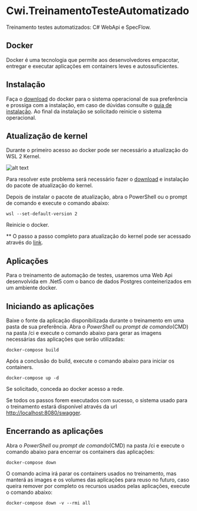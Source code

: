 # Cwi.TreinamentoTesteAutomatizado
Treinamento testes automatizados: C# WebApi e SpecFlow.


## Docker
Docker é uma tecnologia que permite aos desenvolvedores empacotar, entregar e executar
aplicações em containers leves e autossuficientes.

## Instalação
Faça o [download](https://www.docker.com/get-started) do docker para o sistema operacional de sua preferência e prossiga com a instalação, em caso de dúvidas consulte o [guia de instalação](https://docs.docker.com/engine/install/).
Ao final da instalação se solicitado reinicie o sistema operacional.

## Atualização de kernel
Durante o primeiro acesso ao docker pode ser necessário a atualização do WSL 2 Kernel.

![alt text](https://i.stack.imgur.com/Tc7m4.png)

Para resolver este problema será necessário fazer o [download](https://wslstorestorage.blob.core.windows.net/wslblob/wsl_update_x64.msi) e instalação do pacote de atualização do kernel.

Depois de instalar o pacote de atualização, abra o PowerShell ou o prompt de comando e execute o comando abaixo:

```wsl --set-default-version 2```

Reinicie o docker.

** O passo a passo completo para atualização do kernel pode ser acessado através do [link](https://docs.microsoft.com/pt-br/windows/wsl/install-win10#step-4---download-the-linux-kernel-update-package).

## Aplicações
Para o treinamento de automação de testes, usaremos uma Web Api desenvolvida em .Net5 com o banco de dados Postgres conteinerizados em um ambiente docker. 

## Iniciando as aplicações
Baixe o fonte da aplicação disponibilizada durante o treinamento em uma pasta de sua preferência. Abra o *PowerShell* ou *prompt de comando*(CMD) na pasta /ci e execute o comando abaixo para gerar as imagens necessárias das aplicações que serão utilizadas: 

```docker-compose build```

Após a conclusão do build, execute o comando abaixo para iniciar os containers.

```docker-compose up -d```

Se solicitado, conceda ao docker acesso a rede.

Se todos os passos forem executados com sucesso, o sistema usado para o treinamento estará disponível através da url [http://localhost:8080/swagger](http://localhost:8080/swagger).

## Encerrando as aplicações
Abra o *PowerShell* ou *prompt de comando*(CMD) na pasta /ci e execute o comando abaixo para encerrar os containers das aplicações:

```docker-compose down```

O comando acima irá parar os containers usados no treinamento, mas manterá as images e os volumes das aplicações para reuso no futuro, caso queira remover por completo os recursos usados pelas aplicações, execute o comando abaixo:

```docker-compose down -v --rmi all```
